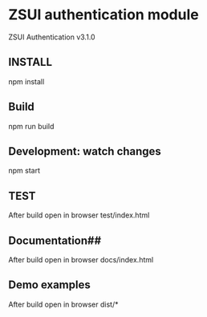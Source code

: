 # ZSUI authentication module #
ZSUI Authentication v3.1.0

## INSTALL ##
npm install

## Build ##
npm run build

## Development: watch changes ##
npm start

## TEST ##
After build open in browser test/index.html

## Documentation##
After build open in browser docs/index.html

## Demo examples ##
After build open in browser dist/*